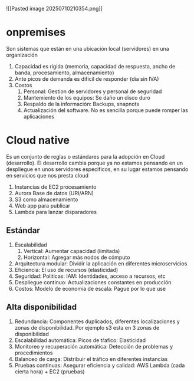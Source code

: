 ![[Pasted image 20250710210354.png]]
# onpremises

Son sistemas que están en una ubicación local (servidores) en una organización
1. Capacidad es rigida (memoria, capacidad de respuesta, ancho de banda, procesamiento, almacenamiento)
2. Ante picos de demanda es dificil de responder (dia sin IVA)
3. Costos
	1. Personal: Gestion de servidores y personal de seguridad
	2. Mantemiento de los equipos: Se daño un disco duro
	3. Respaldo de la información: Backups, snapnots
	4. Actualización del software. No es sencilla porque puede romper las aplicaciones
# Cloud native
Es un conjunto de reglas o estándares para la adopción en Cloud (desarrollo). El desarrollo cambia porque ya no estamos pensando en un despliegue en unos servidores especificos, en su lugar estamos pensando en servicios que nos presta cloud

1. Instancias de EC2 procesamiento
2. Aurora Base de datos (URI/ARN)
3. S3 como almacenamiento
4. Web app para publicar
5. Lambda para lanzar disparadores

## Estándar
1. Escalabilidad
	1. Vertical: Aumentar capacidad (limitada)
	2. Horizontal: Agregar más nodos de cómputo
2. Arquitectura modular: Dividir la aplicación en diferentes microservicios
3. Eficiencia: El uso de recursos (elasticidad)
4. Seguridad: Politicas: IAM: Identidades, acceso a recursos, etc
5. Despliegue continuo: Actualizaciones constantes en producción
6. Costos: Modelo de economia de escala: Pague por lo que use

## Alta disponibilidad

1. Redundancia: Componentes duplicados, diferentes localizaciones y zonas de disponibilidad. Por ejemplo s3 esta en 3 zonas de disponibilidad
2. Escalabilidad automática: Picos de tŕafico: Elasticidad
3. Monitoreo y recuperación automática: Detección de problemas y procedimientos
4. Balanceo de carga: Distribuir el tráfico en diferentes instancias
5. Pruebas continuas: Asegurar eficiencia y calidad: AWS Lambda (cada cierta hora) + EC2 (pruebas)